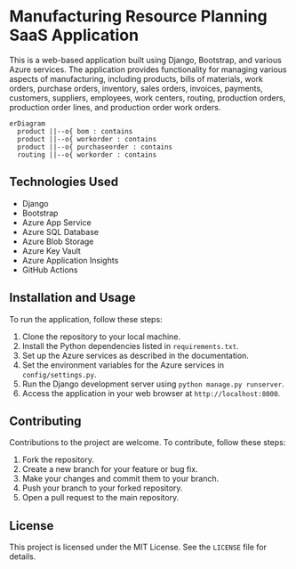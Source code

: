# Manufacturing Resource Planning SaaS Application

This is a web-based application built using Django, Bootstrap, and various Azure services. The application provides functionality for managing various aspects of manufacturing, including products, bills of materials, work orders, purchase orders, inventory, sales orders, invoices, payments, customers, suppliers, employees, work centers, routing, production orders, production order lines, and production order work orders.

```mermaid
erDiagram
  product ||--o{ bom : contains
  product ||--o{ workorder : contains
  product ||--o{ purchaseorder : contains
  routing ||--o{ workorder : contains
```

## Technologies Used

- Django
- Bootstrap
- Azure App Service
- Azure SQL Database
- Azure Blob Storage
- Azure Key Vault
- Azure Application Insights
- GitHub Actions

## Installation and Usage

To run the application, follow these steps:

1. Clone the repository to your local machine.
2. Install the Python dependencies listed in `requirements.txt`.
3. Set up the Azure services as described in the documentation.
4. Set the environment variables for the Azure services in `config/settings.py`.
5. Run the Django development server using `python manage.py runserver`.
6. Access the application in your web browser at `http://localhost:8000`.

## Contributing

Contributions to the project are welcome. To contribute, follow these steps:

1. Fork the repository.
2. Create a new branch for your feature or bug fix.
3. Make your changes and commit them to your branch.
4. Push your branch to your forked repository.
5. Open a pull request to the main repository.

## License

This project is licensed under the MIT License. See the `LICENSE` file for details.